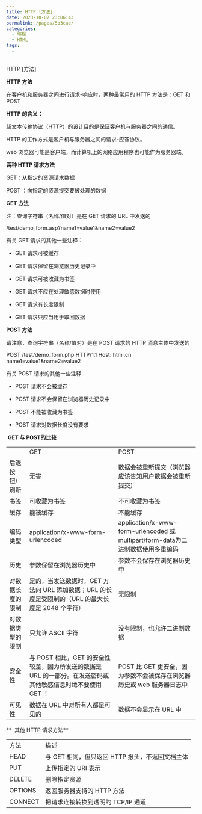 ```yaml
---
title: HTTP [方法]
date: 2023-10-07 23:06:43
permalink: /pages/5b3cae/
categories:
  - 编程
  - HTML
tags:
  - 
---
```

HTTP [方法]

**HTTP 方法**

在客户机和服务器之间进行请求-响应时，两种最常用的 HTTP 方法是：GET 和 POST

**HTTP 的含义：**

超文本传输协议（HTTP）的设计目的是保证客户机与服务器之间的通信。

HTTP 的工作方式是客户机与服务器之间的请求-应答协议。

web 浏览器可能是客户端，而计算机上的网络应用程序也可能作为服务器端。

**两种 HTTP 请求方法**

GET：从指定的资源请求数据

POST ：向指定的资源提交要被处理的数据

**GET 方法**

注：查询字符串（名称/值对）是在 GET 请求的 URL 中发送的

/test/demo_form.asp?name1=value1&name2=value2

有关 GET 请求的其他一些注释：

- GET 请求可被缓存
    
- GET 请求保留在浏览器历史记录中
    
- GET 请求可被收藏为书签
    
- GET 请求不应在处理敏感数据时使用
    
- GET 请求有长度限制
    
- GET 请求只应当用于取回数据
    

**POST 方法**

请注意，查询字符串（名称/值对）是在 POST 请求的 HTTP 消息主体中发送的

POST /test/demo_form.php HTTP/1.1
Host: html.cn
name1=value1&name2=value2

有关 POST 请求的其他一些注释：

- POST 请求不会被缓存
    
- POST 请求不会保留在浏览器历史记录中
    
- POST 不能被收藏为书签
    
- POST 请求对数据长度没有要求
    

 **GET 与 POST的比较**

|     |     |     |
| --- | --- | --- |
|     | GET | POST |
| 后退按钮/刷新 | 无害  | 数据会被重新提交（浏览器应该告知用户数据会被重新提交） |
| 书签  | 可收藏为书签 | 不可收藏为书签 |
| 缓存  | 能被缓存 | 不能缓存 |
| 编码类型 | application/x-www-form-urlencoded | application/x-www-form-urlencoded 或 multipart/form-data为二进制数据使用多重编码 |
| 历史  | 参数保留在浏览器历史中 | 参数不会保存在浏览器历史中 |
| 对数据长度的限制 | 是的，当发送数据时，GET 方法向 URL 添加数据；URL 的长度是受限制的（URL 的最大长度是 2048 个字符） | 无限制 |
| 对数据类型的限制 | 只允许 ASCII 字符 | 没有限制，也允许二进制数据 |
| 安全性 | 与 POST 相比，GET 的安全性较差，因为所发送的数据是 URL 的一部分。在发送密码或其他敏感信息时绝不要使用 GET ！ | POST 比 GET 更安全，因为参数不会被保存在浏览器历史或 web 服务器日志中 |
| 可见性 | 数据在 URL 中对所有人都是可见的 | 数据不会显示在 URL 中 |

**  其他 HTTP 请求方法**

|     |     |
| --- | --- |
| 方法  | 描述  |
| HEAD | 与 GET 相同，但只返回 HTTP 报头，不返回文档主体 |
| PUT | 上传指定的 URI 表示 |
| DELETE | 删除指定资源 |
| OPTIONS | 返回服务器支持的 HTTP 方法 |
| CONNECT | 把请求连接转换到透明的 TCP/IP 通道 |
